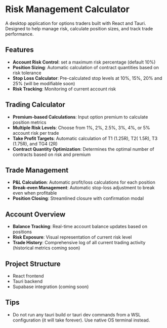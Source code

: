 # Risk Management Calculator

A desktop application for options traders built with React and Tauri. Designed to help manage risk, calculate position sizes, and track trade performance.

## Features

- **Account Risk Control**: set a maximum risk percentage (default 10%)
- **Position Sizing**: Automatic calculation of contract quantities based on risk tolerance
- **Stop Loss Calculator**: Pre-calculated stop levels at 10%, 15%, 20% and 25% (will be modifiable soon)
- **Risk Tracking**: Monitoring of current account risk

## Trading Calculator

- **Premium-based Calculations**: Input option premium to calculate position metrics
- **Multiple Risk Levels**: Choose from 1%, 2%, 2.5%, 3%, 4%, or 5% account risk per trade
- **Take Profit Targets**: Automatic calculation of T1 (1.25R), T2( 1.5R), T3 (1.75R), and TG4 (2R)
- **Contract Quantity Optimization**: Determines the optimal number of contracts based on risk and premium

## Trade Management

- **P&L Calculation**: Automatic profit/loss calculations for each position
- **Break-even Management**: Automatic stop-loss adjustment to break even when profitable
- **Position Closing**: Streamlined closure with confirmation modal

## Account Overview

- **Balance Tracking**: Real-time account balance updates based on positions
- **Risk Exposure**: Visual representation of current risk level
- **Trade History**: Comprehensive log of all current trading activity (historical metrics coming soon)

## Project Structure

- React frontend
- Tauri backend
- Supabase integration (coming soon)

## Tips

- Do not run any tauri build or tauri dev commands from a WSL configuration (it will take forever). Use native OS terminal instead.
